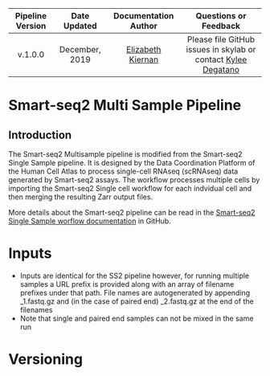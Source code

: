 | Pipeline Version | Date Updated | Documentation Author | Questions or Feedback |
| :----: | :---: | :----: | :--------------: |
| v.1.0.0 | December, 2019 | [Elizabeth Kiernan](mailto:ekiernan@broadinstitute.org) | Please file GitHub issues in skylab or contact [Kylee Degatano](mailto:kdegatano@broadinstitute.org) |

# Smart-seq2 Multi Sample Pipeline
## Introduction
The Smart-seq2 Multisample pipeline is modified from the Smart-seq2 Single Sample pipeline. It is designed by the Data Coordination Platform of the Human Cell Atlas to process single-cell RNAseq (scRNAseq) data generated by Smart-seq2 assays. The workflow processes multiple cells by importing the Smart-seq2 Single cell workflow for each indvidual cell and then merging the resulting Zarr output files. 

More details about the Smart-seq2 pipeline can be read in the [Smart-seq2 Single Sample worflow documentation](https://github.com/HumanCellAtlas/skylab/tree/master/pipelines/smartseq2_single_sample) in GitHub. 
 
# Inputs
 - Inputs are identical for the SS2 pipeline however, for running 
 multiple samples a URL prefix is provided along with an array of filename prefixes 
 under that path. File names are autogenerated by appending _1.fastq.gz and (in the case of 
 paired end) _2.fastq.gz at the end of the filenames
 - Note that single and paired end samples can not be mixed in the same run
 
 # Versioning
 
